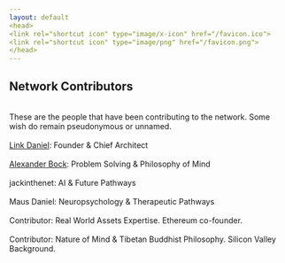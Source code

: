 ```yaml
---
layout: default
<head>
<link rel="shortcut icon" type="image/x-icon" href="/favicon.ico">
<link rel="shortcut icon" type="image/png" href="/favicon.png">
</head>
---
```


## Network Contributors
<br>
These are the people that have been contributing to the network. Some wish do remain pseudonymous or unnamed.
<br>
<br>
<a href="https://linkdaniel.org">Link Daniel</a>: Founder & Chief Architect
<br>
<br>
<a href="https://www.researchgate.net/profile/Alexander-Bock-8">Alexander Bock</a>: Problem Solving & Philosophy of Mind
<br>
<br>
jackinthenet: AI & Future Pathways
<br>
<br>
Maus Daniel: Neuropsychology & Therapeutic Pathways
<br>
<br>
Contributor: Real World Assets Expertise. Ethereum co-founder.
<br>
<br>
Contributor: Nature of Mind & Tibetan Buddhist Philosophy. Silicon Valley Background.
<br>
<br>


